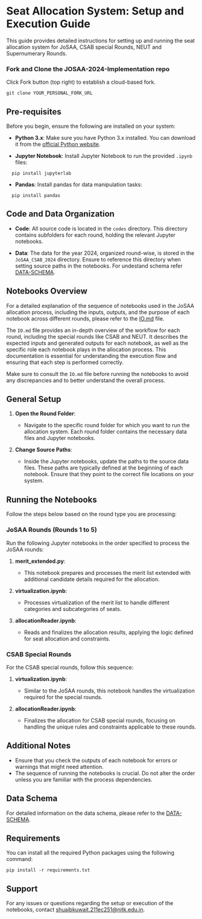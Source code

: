 # Seat Allocation System: Setup and Execution Guide

This guide provides detailed instructions for setting up and running the seat allocation system for JoSAA, CSAB special Rounds, NEUT and Supernumerary Rounds. 

### Fork and Clone the JOSAA-2024-Implementation repo

Click Fork button (top right) to establish a cloud-based fork.

```
git clone YOUR_PERSONAL_FORK_URL
```

## Pre-requisites

Before you begin, ensure the following are installed on your system:

- **Python 3.x**: Make sure you have Python 3.x installed. You can download it from the [official Python website](https://www.python.org/downloads/).

- **Jupyter Notebook**: Install Jupyter Notebook to run the provided `.ipynb` files:
```
  pip install jupyterlab
```
-  **Pandas**: Install pandas for  data manipulation tasks:
```
  pip install pandas
```



## Code and Data Organization

- **Code**: All source code is located in the `codes` directory. This directory contains subfolders for each round, holding the relevant Jupyter notebooks.

- **Data**: The data for the year 2024, organized round-wise, is stored in the `JoSAA_CSAB_2024` directory. Ensure to reference this directory when setting source paths in the notebooks. For undestand schema refer [DATA-SCHEMA](https://github.com/ShubJas/JOSAA-2024-Implementation/blob/main/Data_Table_Schema.md).

## Notebooks Overview

For a detailed explanation of the sequence of notebooks used in the JoSAA allocation process, including the inputs, outputs, and the purpose of each notebook across different rounds, please refer to the [IO.md](./IO.md) file.

The `IO.md` file provides an in-depth overview of the workflow for each round, including the special rounds like CSAB and NEUT. It describes the expected inputs and generated outputs for each notebook, as well as the specific role each notebook plays in the allocation process. This documentation is essential for understanding the execution flow and ensuring that each step is performed correctly.

Make sure to consult the `IO.md` file before running the notebooks to avoid any discrepancies and to better understand the overall process.


## General Setup

1. **Open the Round Folder**:
   - Navigate to the specific round folder for which you want to run the allocation system. Each round folder contains the necessary data files and Jupyter notebooks.

2. **Change Source Paths**:
   - Inside the Jupyter notebooks, update the paths to the source data files. These paths are typically defined at the beginning of each notebook. Ensure that they point to the correct file locations on your system.

## Running the Notebooks

Follow the steps below based on the round type you are processing:

### JoSAA Rounds (Rounds 1 to 5)

Run the following Jupyter notebooks in the order specified to process the JoSAA rounds:

1. **merit_extended.py**:
   - This notebook prepares and processes the merit list extended with additional candidate details required for the allocation.

2. **virtualization.ipynb**:
   - Processes virtualization of the merit list to handle different categories and subcategories of seats.

3. **allocationReader.ipynb**:
   - Reads and finalizes the allocation results, applying the logic defined for seat allocation and constraints.

### CSAB Special Rounds 

For the CSAB special rounds, follow this sequence:

1. **virtualization.ipynb**:
   - Similar to the JoSAA rounds, this notebook handles the virtualization required for the special rounds.

2. **allocationReader.ipynb**:
   - Finalizes the allocation for CSAB special rounds, focusing on handling the unique rules and constraints applicable to these rounds.

## Additional Notes

- Ensure that you check the outputs of each notebook for errors or warnings that might need attention.
- The sequence of running the notebooks is crucial. Do not alter the order unless you are familiar with the process dependencies.

## Data Schema
For detailed information on the data schema, please refer to the [DATA-SCHEMA](https://github.com/ShubJas/JOSAA-2024-Implementation/blob/main/Data_Table_Schema.md).


## Requirements
You can install all the required Python packages using the following command:

```
pip install -r requirements.txt
```



## Support

For any issues or questions regarding the setup or execution of the notebooks, contact [shuaibkuwait.211ec251@nitk.edu.in](mailto:shuaibkuwait.211ec251@nitk.edu.in).
